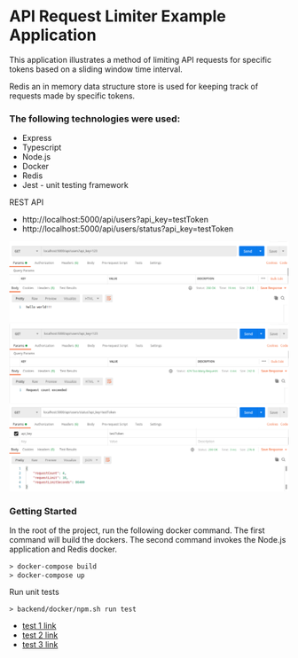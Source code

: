 # API Request Limiter Example Application

This application illustrates a method of limiting API requests for specific tokens based on a sliding window time interval.

Redis an in memory data structure store is used for keeping track of requests made by specific tokens.

### The following technologies were used:
* Express
* Typescript
* Node.js
* Docker
* Redis
* Jest - unit testing framework

REST API 
* http://localhost:5000/api/users?api_key=testToken
* http://localhost:5000/api/users/status?api_key=testToken

<img src="images/request_success.png" width1="400" height1="200">
<img src="images/request_rate_limited.png" width1="400" height1="200">
<img src="images/request_status.png" width1="400" height1="200">


### Getting Started

In the root of the project, run the following docker command.
The first command will build the dockers.  The second command invokes the Node.js application and Redis docker.
```
> docker-compose build
> docker-compose up
```

Run unit tests
```
> backend/docker/npm.sh run test
```
* [test 1 link](README_TEST.md#test1)
* [test 2 link](README_TEST.md#test2)
* [test 3 link](README_TEST.md#test3)
